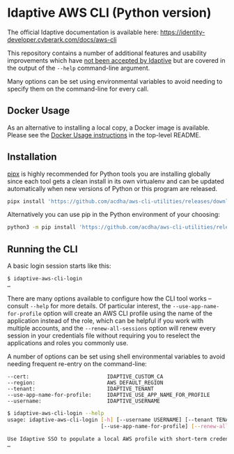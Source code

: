 # Idaptive AWS CLI (Python version)

The official Idaptive documentation is available here: https://identity-developer.cyberark.com/docs/aws-cli

This repository contains a number of additional features and usability
improvements which have [not been accepted by Idaptive](https://github.com/idaptive/aws-cli-utilities/pull/2)
but are covered in the output of the `--help` command-line argument.

Many options can be set using environmental variables to avoid needing to
specify them on the command-line for every call.

## Docker Usage

As an alternative to installing a local copy, a Docker image is available.
Please see the [Docker Usage instructions](../README.md#docker-usage) in the
top-level README.

## Installation

[pipx](https://pipxproject.github.io/pipx/) is highly recommended for Python
tools you are installing globally since each tool gets a clean install in its
own virtualenv and can be updated automatically when new versions of Python or
this program are released.

```bash
pipx install 'https://github.com/acdha/aws-cli-utilities/releases/download/v1.2.0/idaptive-aws-cli-utilities-1.2.0.tar.gz'
```

Alternatively you can use pip in the Python environment of your choosing:

```bash
python3 -m pip install 'https://github.com/acdha/aws-cli-utilities/releases/download/v1.2.0/idaptive-aws-cli-utilities-1.2.0.tar.gz'
```

## Running the CLI

A basic login session starts like this:

```bash
$ idaptive-aws-cli-login
…
```

There are many options available to configure how the CLI tool works – consult
`--help` for more details. Of particular interest, the
`--use-app-name-for-profile` option will create an AWS CLI profile using the
name of the application instead of the role, which can be helpful if you work
with multiple accounts, and the `--renew-all-sessions` option will renew every
session in your credentials file without requiring you to reselect the
applications and roles you commonly use.

A number of options can be set using shell environmental variables to avoid
needing frequent re-entry on the command-line:

```shell
--cert:                         IDAPTIVE_CUSTOM_CA
--region:                       AWS_DEFAULT_REGION
--tenant:                       IDAPTIVE_TENANT
--use-app-name-for-profile:     IDAPTIVE_USE_APP_NAME_FOR_PROFILE
--username:                     IDAPTIVE_USERNAME
```

```bash
$ idaptive-aws-cli-login --help
usage: idaptive-aws-cli-login [-h] [--username USERNAME] [--tenant TENANT] [--region REGION] [--cert CERT] [--debug]
                              [--use-app-name-for-profile] [--renew-all-sessions] [--log-file LOG_FILE] [--verbose]

Use Idaptive SSO to populate a local AWS profile with short-term credentials
…
```

